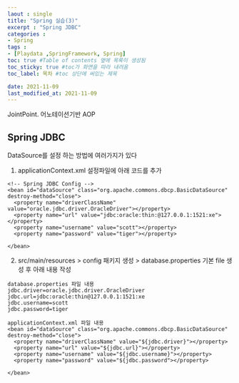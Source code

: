 ```yaml
---
laout : single
title: "Spring 실습(3)"
excerpt : "Spring JDBC"
categories :
- Spring
tags :
- [Playdata ,SpringFramework, Spring]
toc: true #Table of contents 옆에 목록이 생성됨
toc_sticky: true #toc가 화면을 따라 내려옴
toc_label: 목차 #toc 상단에 써있는 제목

date: 2021-11-09
last_modified_at: 2021-11-09
---
```


JointPoint.
어노테이션기반 AOP

## Spring JDBC

DataSource를 설정 하는 방법에 여러가지가 있다

1. applicationContext.xml 설정파일에 아래 코드를 추가
```
<!-- Spring JDBC Config -->
<bean id="dataSource" class="org.apache.commons.dbcp.BasicDataSource" destroy-method="close">
  <property name="driverClassName" value="oracle.jdbc.driver.OracleDriver"></property>
  <property name="url" value="jdbc:oracle:thin:@127.0.0.1:1521:xe"></property>
  <property name="username" value="scott"></property>
  <property name="password" value="tiger"></property>

</bean>
```

2. src/main/resources > config 패키지 생성 > database.properties 기본 file 생성 후 아래 내용 작성
```
database.properties 파일 내용
jdbc.driver=oracle.jdbc.driver.OracleDriver
jdbc.url=jdbc:oracle:thin@127.0.0.1:1521:xe
jdbc.username=scott
jdbc.password=tiger

applicationContext.xml 파일 내용
<bean id="dataSource" class="org.apache.commons.dbcp.BasicDataSource" destroy-method="close">
  <property name="driverClassName" value="${jdbc.driver}"></property>
  <property name="url" value="${jdbc.url}"></property>
  <property name="username" value="${jdbc.username}"></property>
  <property name="password" value="${jdbc.password"></property>

</bean>
```
